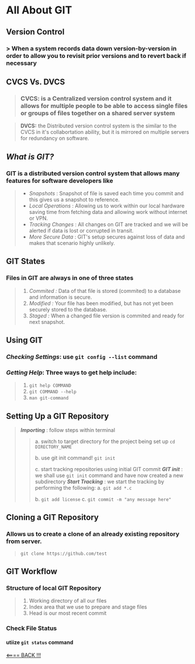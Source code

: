 # All About GIT

## **Version Control**

### > When a system records data down version-by-version in order to allow you to revisit prior versions and to revert back if necessary

## CVCS Vs. DVCS

> ### **CVCS:** is a Centralized version control system and it allows for multiple people to be able to access single files or groups of files together on a shared server system

> **DVCS:** the Distributed version control system is the similar to the CVCS in it's collabortation ability, but it is mirrored on multiple servers for redundancy on software.

## _What is GIT?_

### GIT is a distributed version control system that allows many features for software developers like

> - _Snapshots_ : Snapshot of file is saved each time you commit and this gives us a snapshot to reference.
> - _Local Operations_ : Allowing us to work within our local hardware saving time from fetching data and allowing work without internet or VPN.
> - _Tracking Changes_ : All changes on GIT are tracked and we will be alerted if data is lost or corrupted in transit.
> - _More Secure Data_ : GIT's setup secures against loss of data and makes that scenario highly unlikely.

## GIT States

### Files in GIT are always in one of three states

> 1. _Commited :_ Data of that file is stored (commited) to a database and information is secure.
> 2. _Modified :_ Your file has been modified, but has not yet been securely stored to the database.
> 3. _Staged  :_ When a changed file version is commited and ready for next snapshot.


## Using GIT

### **_Checking Settings_:** use `git config --list` command

### **_Getting Help_:** Three ways to get help include:

> 1. `git help COMMAND`
> 2. `git COMMAND --help`
> 3. `man git-command`

## Setting Up a GIT Repository

> **_Importing_** : follow steps within terminal
>> a. switch to target directory for the project being set up ` cd DIRECTORY_NAME `
>>
>> b. use git init command! `git init`
>>
>> c. start tracking repositories using initial GIT commit
> **_GIT init_** : we shall use `git init` command and have now created a new subdirectory
> **_Start Tracking_** :  we start the tracking by performing the following:
>> a. `git add *.c`
>>
>> b. `git add license`
>> c. `git commit -m "any message here"`

## Cloning a GIT Repository

### Allows us to create a clone of an already existing repository from server.

> `git clone https://github.com/test`

## GIT Workflow

### Structure of local GIT Repository

> 1. Working directory of all our files
> 2. Index area that we use to prepare and stage files
> 3. Head is our most recent commit

### Check File Status

#### utiize `git status` command

[<==== BACK !!!](README.md)
